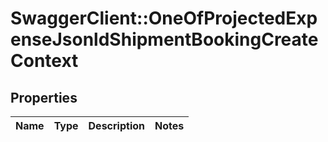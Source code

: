 # SwaggerClient::OneOfProjectedExpenseJsonldShipmentBookingCreateContext

## Properties
Name | Type | Description | Notes
------------ | ------------- | ------------- | -------------

